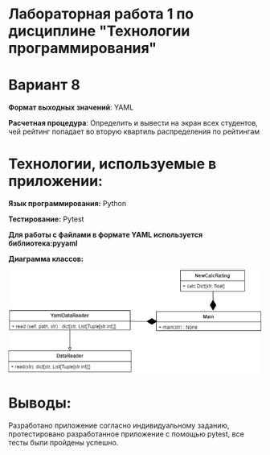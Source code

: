# Лабораторная работа 1 по дисциплине "Технологии программирования"

# Вариант 8

**Формат выходных значений**: YAML

**Расчетная процедура**: Определить и вывести на экран всех студентов, чей
рейтинг попадает во вторую квартиль распределения по рейтингам

# Технологии, используемые в приложении: 

**Язык программирования:** Python

**Тестирование:** Pytest

**Для работы с файлами в формате YAML используется библиотека:pyyaml**

**Диаграмма классов:**

![Диаграмма](./image/UML.png)

# Выводы:
Разработано приложение согласно индивидуальному заданию, протестировано разработанное приложение с помощью pytest, все тесты были пройдены успешно.
